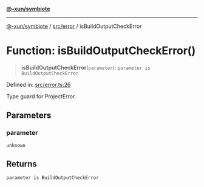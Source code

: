 [**@-xun/symbiote**](../../../README.md)

***

[@-xun/symbiote](../../../README.md) / [src/error](../README.md) / isBuildOutputCheckError

# Function: isBuildOutputCheckError()

> **isBuildOutputCheckError**(`parameter`): `parameter is BuildOutputCheckError`

Defined in: [src/error.ts:26](https://github.com/Xunnamius/symbiote/blob/167e0f9b786b0a4f8ab8478cb4284deee6916ad7/src/error.ts#L26)

Type guard for ProjectError.

## Parameters

### parameter

`unknown`

## Returns

`parameter is BuildOutputCheckError`
